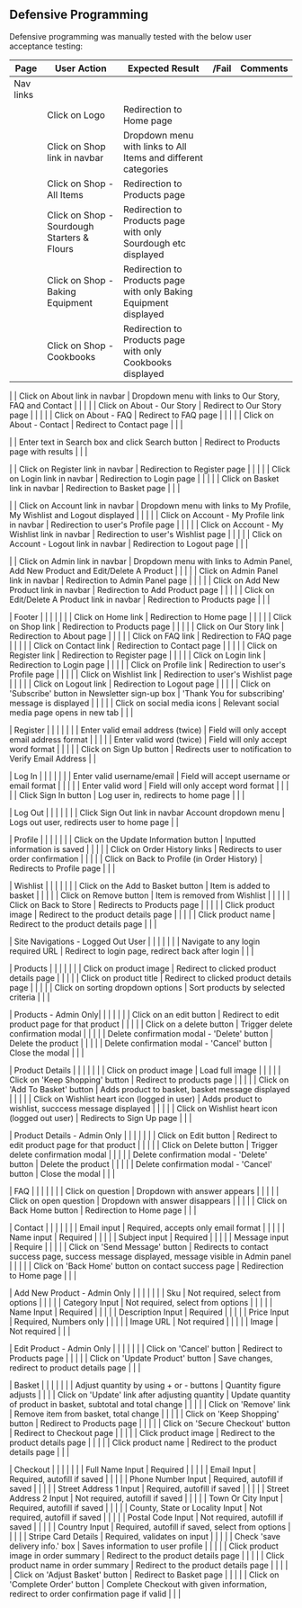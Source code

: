 ## Defensive Programming

Defensive programming was manually tested with the below user acceptance testing:

| Page | User Action | Expected Result |  /Fail | Comments |
| --- | --- | --- | --- | --- |
| Nav links | | | | |
| | Click on Logo | Redirection to Home page |  | |
| | Click on Shop link in navbar | Dropdown menu with links to All Items and different categories | | |
| | Click on Shop - All Items | Redirection to Products page | | |
| | Click on Shop - Sourdough Starters & Flours | Redirection to Products page with only Sourdough etc displayed | | |
| | Click on Shop - Baking Equipment | Redirection to Products page with only Baking Equipment displayed  | | |
| | Click on Shop - Cookbooks | Redirection to Products page with only Cookbooks displayed  | | |

| | Click on About link in navbar | Dropdown menu with links to Our Story, FAQ and Contact | | |
| | Click on About - Our Story | Redirect to Our Story page | | |
| | Click on About - FAQ | Redirect to FAQ page | | |
| | Click on About - Contact | Redirect to Contact page | | |

| | Enter text in Search box and click Search button | Redirect to Products page with results | | |

| | Click on Register link in navbar | Redirection to Register page | | |
| | Click on Login link in navbar | Redirection to Login page | | |
| | Click on Basket link in navbar | Redirection to Basket page | | |

| | Click on Account link in navbar | Dropdown menu with links to My Profile, My Wishlist and Logout displayed | | |
| | Click on Account - My Profile link in navbar | Redirection to user's Profile page |  | |
| | Click on Account - My Wishlist link in navbar | Redirection to user's Wishlist page |  | |
| | Click on Account - Logout link in navbar | Redirection to Logout page |  | |

| | Click on Admin link in navbar | Dropdown menu with links to Admin Panel, Add New Product and Edit/Delete A Product | | |
| | Click on Admin Panel link in navbar | Redirection to Admin Panel page |  | |
| | Click on Add New Product link in navbar | Redirection to Add Product page |  | |
| | Click on Edit/Delete A Product link in navbar | Redirection to Products page |  | |

| Footer | | | | |
| | Click on Home link | Redirection to Home page |  | |
| | Click on Shop link | Redirection to Products page |  | |
| | Click on Our Story link | Redirection to About page |  | |
| | Click on FAQ link | Redirection to FAQ page |  | |
| | Click on Contact link | Redirection to Contact page |  | |
| | Click on Register link | Redirection to Register page |  | |
| | Click on Login link | Redirection to Login page |  | |
| | Click on Profile link | Redirection to user's Profile page |  | |
| | Click on Wishlist link | Redirection to user's Wishlist page |  | |
| | Click on Logout link | Redirection to Logout page |  | |
| | Click on 'Subscribe' button in Newsletter sign-up box | 'Thank You for subscribing' message is displayed |  | |
| | Click on social media icons | Relevant social media page opens in new tab | | |

| Register | | | | |
| | Enter valid email address (twice) | Field will only accept email address format |  | |
| | Enter valid  word (twice) | Field will only accept  word format |  | |
| | Click on Sign Up button | Redirects user to notification to Verify Email Address |  |

| Log In | | | | |
| | Enter valid username/email | Field will accept username or email format |  | |
| | Enter valid  word | Field will only accept  word format |  | |
| | Click Sign In button | Log user in, redirects to home page |  | |

| Log Out | | | | |
| | Click Sign Out link in navbar Account dropdown menu | Logs out user, redirects user to home page |  |

| Profile | | | | |
| | Click on the Update Information button | Inputted information is saved |  | |
| | Click on Order History links | Redirects to user order confirmation |  | |
| | Click on Back to Profile (in Order History) | Redirects to Profile page | | |

| Wishlist | | | | |
| | Click on the Add to Basket button | Item is added to basket |  | |
| | Click on Remove button | Item is removed from Wishlist |  | |
| | Click on Back to Store | Redirects to Products page | | |
| | Click product image | Redirect to the product details page |   | |
| | Click product name | Redirect to the product details page |   | |

| Site Navigations - Logged Out User | | | | |
| | Navigate to any login required URL | Redirect to login page, redirect back after login |  | |

| Products | | | | |
| | Click on product image | Redirect to clicked product details page |  | |
| | Click on product title | Redirect to clicked product details page |  | |
| | Click on sorting dropdown options | Sort products by selected criteria |  | |

| Products - Admin Only| | | | |
| | Click on an edit button | Redirect to edit product page for that product |  | |
| | Click on a delete button | Trigger delete confirmation modal |  | |
| | Delete confirmation modal - 'Delete' button | Delete the product |   | |
| | Delete confirmation modal - 'Cancel' button | Close the modal |   | |

| Product Details | | | | |
| | Click on product image | Load full image |   | |
| | Click on 'Keep Shopping' button | Redirect to products page |   | |
| | Click on 'Add To Basket' button | Adds product to basket, basket message displayed |   | |
| | Click on Wishlist heart icon (logged in user) | Adds product to wishlist, succcess message displayed | | |
| | Click on Wishlist heart icon (logged out user) | Redirects to Sign Up page | | |

| Product Details - Admin Only | | | | |
| | Click on Edit button | Redirect to edit product page for that product |   | |
| | Click on Delete button | Trigger delete confirmation modal |   | |
| | Delete confirmation modal - 'Delete' button | Delete the product |   | |
| | Delete confirmation modal - 'Cancel' button | Close the modal |   | |

| FAQ | | | | |
| | Click on question | Dropdown with answer appears |   | |
| | Click on open question | Dropdown with answer disappears |   | |
| | Click on Back Home button | Redirection to Home page |  | |

| Contact | | | | |
| | Email input | Required, accepts only email format |   | |
| | Name input | Required |   | |
| | Subject input | Required |   | |
| | Message input | Require |   | |
| | Click on 'Send Message' button | Redirects to contact success page, success message displayed, message visible in Admin panel |   | |
| | Click on 'Back Home' button on contact success page | Redirection to Home page |  | |

| Add New Product - Admin Only | | | | |
| | Sku | Not required, select from options |   | |
| | Category Input | Not required, select from options |   | |
| | Name Input | Required |   | |
| | Description Input | Required |   | |
| | Price Input | Required, Numbers only |   | |
| | Image URL | Not required |   | |
| | Image | Not required |   | |

| Edit Product - Admin Only | | | | |
| | Click on 'Cancel' button | Redirect to Products page |   | |
| | Click on 'Update Product' button | Save changes, redirect to product details page |   | |

| Basket | | | | |
| | Adjust quantity by using + or - buttons | Quantity figure adjusts | |
| | Click on 'Update' link after adjusting quantity | Update quantity of product in basket, subtotal and total change |   | |
| | Click on 'Remove' link | Remove item from basket, total change |   | |
| | Click on 'Keep Shopping' button | Redirect to Products page |   | |
| | Click on 'Secure Checkout' button | Redirect to Checkout page |   | |
| | Click product image | Redirect to the product details page |   | |
| | Click product name | Redirect to the product details page |   | |

| Checkout | | | | |
| | Full Name Input | Required |   | |
| | Email Input | Required, autofill if saved |   | |
| | Phone Number Input | Required, autofill if saved |   | |
| | Street Address 1 Input | Required, autofill if saved |   | |
| | Street Address 2 Input | Not required, autofill if saved |   | |
| | Town Or City Input | Required, autofill if saved |   | |
| | County, State or Locality Input | Not required, autofill if saved |   | |
| | Postal Code Input | Not required, autofill if saved |   | |
| | Country Input | Required, autofill if saved, select from options |   | |
| | Stripe Card Details | Required, validates on input |   | |
| | Check 'save delivery info.' box | Saves information to user profile |   | |
| | Click product image in order summary | Redirect to the product details page |   | |
| | Click product name in order summary | Redirect to the product details page |   | |
| | Click on 'Adjust Basket' button | Redirect to Basket page |   | |
| | Click on 'Complete Order' button | Complete Checkout with given information, redirect to order confirmation page if valid |   | |
